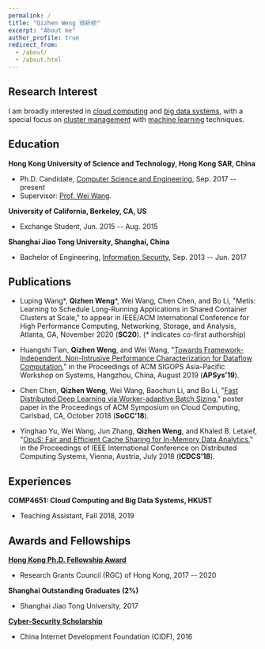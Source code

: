 ```yaml
---
permalink: /
title: "Qizhen Weng 翁祈桢"
excerpt: "About me"
author_profile: true
redirect_from: 
  - /about/
  - /about.html
---
```


## Research Interest
I am broadly interested in <u>cloud computing</u> and <u>big data systems</u>, with a special focus on <u>cluster management</u> with <u>machine learning</u> techniques.


## Education
**Hong Kong University of Science and Technology, Hong Kong SAR, China**
- Ph.D. Candidate, [Computer Science and Engineering](https://cse.ust.hk/), Sep. 2017 -- present
- Supervisor: [Prof. Wei Wang](https://www.cse.ust.hk/~weiwa/).

**University of California, Berkeley, CA, US**
- Exchange Student, Jun. 2015 -- Aug. 2015

**Shanghai Jiao Tong University, Shanghai, China**
- Bachelor of Engineering, [Information Security](https://infosec.sjtu.edu.cn/), Sep. 2013 -- Jun. 2017


## Publications
- Luping Wang\*, **Qizhen Weng**\*, Wei Wang, Chen Chen, and Bo Li,
"Metis: Learning to Schedule Long-Running Applications in Shared Container Clusters at Scale,"
to appear in IEEE/ACM International Conference for High Performance Computing, Networking, Storage, and Analysis,
Atlanta, GA, November 2020 (**SC20**). (\* indicates co-first authorship)

- Huangshi Tian, **Qizhen Weng**, and Wei Wang,
"[Towards Framework-Independent, Non-Intrusive Performance Characterization for Dataflow Computation](https://qzweng.github.io/files/2019ApSys-Perf-Tian.pdf),"
in the Proceedings of ACM SIGOPS Asia-Pacific Workshop on Systems,
Hangzhou, China, August 2019 (**APSys’19**).

- Chen Chen, **Qizhen Weng**, Wei Wang, Baochun Li, and Bo Li,
"[Fast Distributed Deep Learning via Worker-adaptive Batch Sizing](https://qzweng.github.io/files/2018SoCC-LBBSP-Chen.pdf)," poster
paper in the Proceedings of ACM Symposium on Cloud Computing,
Carlsbad, CA, October 2018 (**SoCC’18**).

- Yinghao Yu, Wei Wang, Jun Zhang, **Qizhen Weng**, and Khaled B. Letaief,
"[OpuS: Fair and Efficient Cache Sharing for In-Memory Data Analytics](https://qzweng.github.io/files/2018ICDCS-OpuS-Yu.pdf),"
in the Proceedings of IEEE International Conference on Distributed Computing
Systems, Vienna, Austria, July 2018 (**ICDCS’18**).


## Experiences
**COMP4651: Cloud Computing and Big Data Systems, HKUST**
- Teaching Assistant, Fall 2018, 2019


## Awards and Fellowships
**[Hong Kong Ph.D. Fellowship Award](https://cerg1.ugc.edu.hk/hkpfs/index.html)**
- Research Grants Council (RGC) of Hong Kong, 2017 -- 2020

**Shanghai Outstanding Graduates (2%)**
- Shanghai Jiao Tong University, 2017

**[Cyber-Security Scholarship](http://www.cidf.net/2016-05/20/c_1118905072.htm)**
- China Internet Development Foundation (CIDF), 2016

